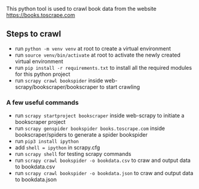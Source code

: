 This python tool is used to crawl book data from the website https://books.toscrape.com 

## Steps to crawl
- run `python -m venv venv` at root to create a virtual environment
- run `source venv/bin/activate` at root to activate the newly created virtual environment
- run `pip install -r requirements.txt` to install all the required modules for this python project
- run `scrapy crawl bookspider` inside web-scrapy/bookscraper/bookscraper to start crawling
### A few useful commands
- run `scrapy startproject bookscraper` inside web-scrapy to initiate a bookscraper project
- run `scrapy genspider bookspider books.toscrape.com` inside bookscraper/spiders to generate a spider bookspider
- run `pip3 install ipython`
- add `shell = ipython` in scrapy.cfg
- run `scrapy shell` for testing scrapy commands
- run `scrapy crawl bookspider -o bookdata.csv` to craw and output data to bookdata.csv 
- run `scrapy crawl bookspider -o bookdata.json` to craw and output data to bookdata.json 
